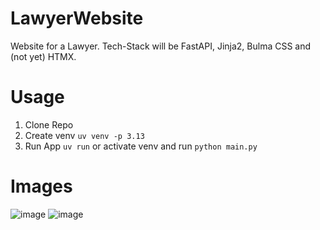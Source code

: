 # LawyerWebsite
Website for a Lawyer. Tech-Stack will be FastAPI, Jinja2, Bulma CSS and (not yet) HTMX. 

# Usage
1. Clone Repo
2. Create venv
   `uv venv -p 3.13`
3. Run App
   `uv run` or activate venv and run `python main.py`

# Images

![image](https://github.com/user-attachments/assets/52dbe0fc-e37f-43f9-b4d4-bb70d70f03e1)
![image](https://github.com/user-attachments/assets/c2e222bc-1de6-4c52-b4a6-d3df93167068)

